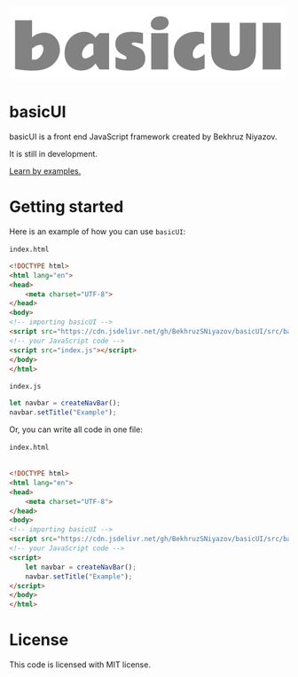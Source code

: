 ![](images/logo.png)
# basicUI
basicUI is a front end JavaScript framework created by Bekhruz Niyazov.

It is still in development.

[Learn by examples.](https://github.com/BekhruzSNiyazov/basicUI/tree/master/examples/)
# Getting started
Here is an example of how you can use `basicUI`:

`index.html`
```html
<!DOCTYPE html>
<html lang="en">
<head>
    <meta charset="UTF-8">
</head>
<body>
<!-- importing basicUI -->
<script src="https://cdn.jsdelivr.net/gh/BekhruzSNiyazov/basicUI/src/basicUI.js" crossorigin="anonymous"></script>
<!-- your JavaScript code -->
<script src="index.js"></script>
</body>
</html>
```
`index.js`
```js
let navbar = createNavBar();
navbar.setTitle("Example");
```
Or, you can write all code in one file:

`index.html`
```html

<!DOCTYPE html>
<html lang="en">
<head>
    <meta charset="UTF-8">
</head>
<body>
<!-- importing basicUI -->
<script src="https://cdn.jsdelivr.net/gh/BekhruzSNiyazov/basicUI/src/basicUI.js" crossorigin="anonymous"></script>
<!-- your JavaScript code -->
<script>
    let navbar = createNavBar();
    navbar.setTitle("Example");
</script>
</body>
</html>
```
# License
This code is licensed with MIT license.